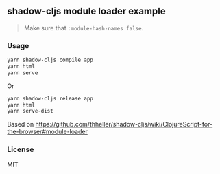 
shadow-cljs module loader example
---

> Make sure that `:module-hash-names false`.

### Usage

```bash
yarn shadow-cljs compile app
yarn html
yarn serve
```

Or

```bash
yarn shadow-cljs release app
yarn html
yarn serve-dist
```

Based on https://github.com/thheller/shadow-cljs/wiki/ClojureScript-for-the-browser#module-loader

### License

MIT
